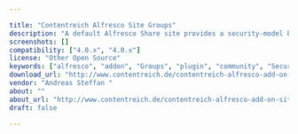 ```yaml
---

title: "Contentreich Alfresco Site Groups"
description: "A default Alfresco Share site provides a security-model based on four groups which have one set of permissions assigned : Manager, Collaborator, Contributor and Consumer. Managers assign people and (global) groups to one of these groups. This model makes the following restrictions: Each site-user is at least associated with one of the four groups available for access permission assignment Only the administrator can create global groups which may introduce further complexity. The Contentreich Alfresco add-on Site Groups can be used as an alternative to the standard site groups functionality with regards to access permission for all or a particular set of sites hosted by the repository."
screenshots: []
compatibility: ["4.0.x", "4.0.x"]
license: "Other Open Source"
keywords: ["alfresco", "addon", "Groups", "plugin", "community", "Security"]
download_url: "http://www.contentreich.de/contentreich-alfresco-add-on-site-gruppen"
vendor: "Andreas Steffan ‌"
about: ""
about_url: "http://www.contentreich.de/contentreich-alfresco-add-on-site-gruppen"
draft: false

---
```

